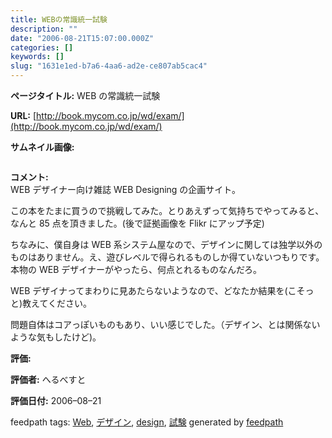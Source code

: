 ```yaml
---
title: WEBの常識統一試験
description: ""
date: "2006-08-21T15:07:00.000Z"
categories: []
keywords: []
slug: "1631e1ed-b7a6-4aa6-ad2e-ce807ab5cac4"
---
```

**ページタイトル:** WEB の常識統一試験

**URL:** [http://book.mycom.co.jp/wd/exam/](http://book.mycom.co.jp/wd/exam/)

**サムネイル画像:**

![]()

**コメント:**   
WEB デザイナー向け雑誌 WEB Designing の企画サイト。

この本をたまに買うので挑戦してみた。とりあえずって気持ちでやってみると、なんと 85 点を頂きました。(後で証拠画像を Flikr にアップ予定)

ちなみに、僕自身は WEB 系システム屋なので、デザインに関しては独学以外のものはありません。え、遊びレベルで得られるものしか得ていないつもりです。本物の WEB デザイナーがやったら、何点とれるものなんだろ。

WEB デザイナってまわりに見あたらないようなので、どなたか結果を(こそっと)教えてください。

問題自体はコアっぽいものもあり、いい感じでした。（デザイン、とは関係ないような気もしたけど)。

**評価:**

**評価者:** へるべすと

**評価日付:** 2006–08–21

feedpath tags: [Web](http://feedpath.jp/search/index.csp?search_text=Web), [デザイン](http://feedpath.jp/search/index.csp?search_text=%E3%83%87%E3%82%B6%E3%82%A4%E3%83%B3), [design](http://feedpath.jp/search/index.csp?search_text=design), [試験](http://feedpath.jp/search/index.csp?search_text=%E8%A9%A6%E9%A8%93) generated by [feedpath](http://feedpath.jp)
